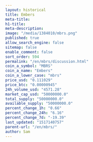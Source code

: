 ```yaml
---
layout: historical
title: Embers
meta-title: 
h1-title: 
meta-description: 
image: "/media/1384010/mbrs.png"
published: true
allow_search_engine: false
sitemap: false
enable_comment: false
sort_order: 594
permalink: "/en/mbrs/discussion.html"
coin_a_symbol: "MBRS"
coin_a_name: "Embers"
coin_a_lower_case: "mbrs"
price_usd: "0.111029"
price_btc: "0.00000945"
24h_volume_usd: "4571.28"
market_cap_usd: "50000000.0"
total_supply: "50000000.0"
available_supply: "50000000.0"
percent_change_1h: "0.66"
percent_change_24h: "6.16"
percent_change_7d: "-19.39"
last_updated: "1517140757"
parent-url: "/en/mbrs/"
author: Sam
---
```


